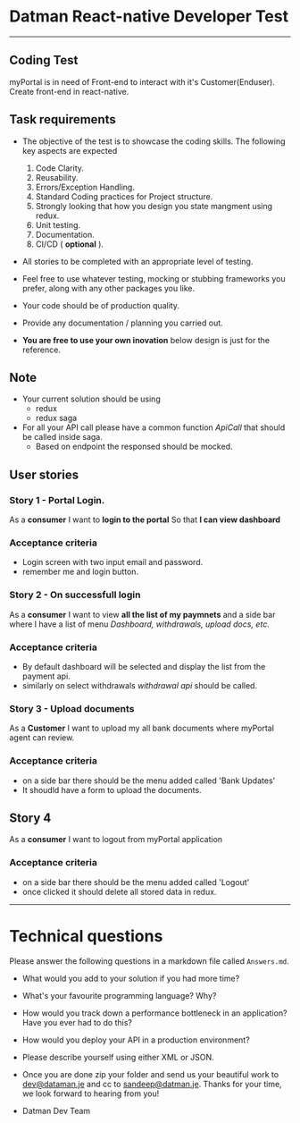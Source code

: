 # Datman React-native Developer Test
---

## Coding Test

myPortal is in need of Front-end to interact with it's Customer(Enduser). Create front-end in react-native.
## Task requirements

- The objective of the test is to showcase the coding skills. The following key aspects are expected
   1. Code Clarity.
   2. Reusability.
   3. Errors/Exception Handling.
   4. Standard Coding practices for Project structure.
   5. Strongly looking that how you design you state mangment using redux.
   6. Unit testing. 
   7. Documentation.
   8. CI/CD ( **optional** ).
   
- All stories to be completed with an appropriate level of testing.
- Feel free to use whatever testing, mocking or stubbing frameworks you prefer, along with any other packages you like.
- Your code should be of production quality.
- Provide any documentation / planning you carried out.
- **You are free to use your own inovation** below design is just for the reference.

## Note
- Your current solution should be using
    - redux
    - redux saga
- For all your API call please have a common function *ApiCall*  that should be called inside saga.
    - Based on endpoint the responsed should be mocked.

## User stories

### Story 1 - Portal Login. 
As a **consumer**
I want to **login to the portal**
So that **I can view dashboard**
### Acceptance criteria
* Login screen with two input email and password.
* remember me and login button.

### Story 2 - On successfull login
As a **consumer**
I want to view **all the list of my paymnets**
and a side bar where I have a list of menu *Dashboard, withdrawals, upload docs, etc.*

### Acceptance criteria
* By default dashboard will be selected and display the list from the payment api.
* similarly on select withdrawals *withdrawal api* should be called.

### Story 3 - Upload documents
As a **Customer** 
I want to upload my all bank documents
where myPortal agent can review.

###  Acceptance criteria
* on a side bar there should be the menu added called 'Bank Updates'
* It shoudld have a form to upload the documents. 

## Story 4
As a **consumer**
I want to logout from myPortal application

### Acceptance criteria
* on a side bar there should be the menu added called 'Logout'
* once clicked it should delete all stored data in redux. 


---

# Technical questions

Please answer the following questions in a markdown file called `Answers.md`.

* What would you add to your solution if you had more time?
* What's your favourite programming language? Why?
* How would you track down a performance bottleneck in an application? Have you ever had to do this?
* How would you deploy your API in a production environment?
* Please describe yourself using either XML or JSON.


* Once you are done zip your folder and send us your beautiful work to dev@dataman.je and cc to sandeep@datman.je.
Thanks for your time, we look forward to hearing from you!
- Datman Dev Team
